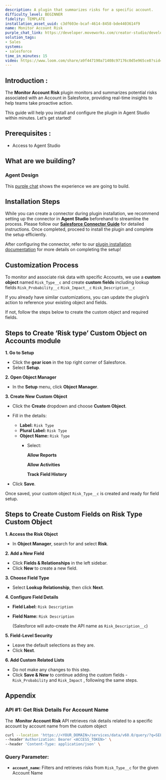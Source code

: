 ```yaml
---
description: A plugin that summarizes risks for a specific account.
difficulty_level: BEGINNER
fidelity: TEMPLATE
installation_asset_uuid: c3df603e-bcaf-4614-8458-bde4403614f9
name: Monitor Account Risk
purple_chat_link: https://developer.moveworks.com/creator-studio/developer-tools/purple-chat/?conversation=%7B%22startTimestamp%22%3A%2211%3A43%2BAM%22%2C%22messages%22%3A%5B%7B%22role%22%3A%22user%22%2C%22parts%22%3A%5B%7B%22richText%22%3A%22%3Cp%3EWhat+are+the+risks+for+IntelliFresh%3F%3C%2Fp%3E%22%7D%5D%7D%2C%7B%22role%22%3A%22assistant%22%2C%22parts%22%3A%5B%7B%22reasoningSteps%22%3A%5B%7B%22status%22%3A%22success%22%2C%22richText%22%3A%22Searches+Salesforce+for+the+account+and+associated+risks.%22%7D%5D%7D%2C%7B%22richText%22%3A%22%3Cp%3EHere+is+the+summary+of+risks+for+IntelliFresh%3A%3Cbr%3E%3C%2Fp%3E%22%7D%2C%7B%22richText%22%3A%22%3Cb%3E%3Cp%3ERisk+1%3A+Payment+Delays%3Cbr%3E%3C%2Fp%3E%3C%2Fb%3E%3Cbr%3E%3Cp%3E%3Cb%3EDescription%3A%3C%2Fb%3E+IntelliFresh+has+a+history+of+late+payments.%3Cbr%3E%3Cb%3EImpact%3A%3C%2Fb%3E+High%3Cbr%3E%3Cb%3EProbability%3A%3C%2Fb%3E+Medium%3C%2Fp%3E%22%7D%2C%7B%22richText%22%3A%22%3Cb%3E%3Cp%3ERisk+2%3A+Contract+Renewal%3Cbr%3E%3C%2Fp%3E%3C%2Fb%3E%3Cbr%3E%3Cp%3E%3Cb%3EDescription%3A%3C%2Fb%3E+The+current+contract+is+up+for+renewal+in+3+months.%3Cbr%3E%3Cb%3EImpact%3A%3C%2Fb%3E+Medium%3Cbr%3E%3Cb%3EProbability%3A%3C%2Fb%3E+High%3C%2Fp%3E%22%7D%2C%7B%22richText%22%3A%22%3Cb%3E%3Cp%3ERisk+3%3A+Competitor+Activity%3Cbr%3E%3C%2Fp%3E%3C%2Fb%3E%3Cbr%3E%3Cp%3E%3Cb%3EDescription%3A%3C%2Fb%3E+Competitors+are+actively+targeting+IntelliFresh+with+similar+solutions.%3Cbr%3E%3Cb%3EImpact%3A%3C%2Fb%3E+High%3Cbr%3E%3Cb%3EProbability%3A%3C%2Fb%3E+High%3C%2Fp%3E%22%7D%5D%7D%5D%7D
solution_tags:
- Sales
systems:
- salesforce
time_in_minutes: 15
video: https://www.loom.com/share/a9f447190a71408c97176c0d5e965ce8?sid=76d30f18-3dbc-4796-ad10-474f70c89170
---
```


## **Introduction :**

The **Monitor Account Risk** plugin monitors and summarizes potential risks associated with an Account in Salesforce, providing real-time insights to help teams take proactive action.

This guide will help you install and configure the plugin in Agent Studio within minutes. Let’s get started!

## **Prerequisites :**

- Access to Agent Studio

## **What are we building?**

### **Agent Design**

This [purple chat](https://developer.moveworks.com/creator-studio/developer-tools/purple-chat?conversation=%7B%22startTimestamp%22%3A%2211%3A43%2BAM%22%2C%22messages%22%3A%5B%7B%22role%22%3A%22user%22%2C%22parts%22%3A%5B%7B%22richText%22%3A%22%3Cp%3EWhat+are+the+risks+for+IntelliFresh%3F%3C%2Fp%3E%22%7D%5D%7D%2C%7B%22role%22%3A%22assistant%22%2C%22parts%22%3A%5B%7B%22reasoningSteps%22%3A%5B%7B%22status%22%3A%22success%22%2C%22richText%22%3A%22Searches+Salesforce+for+the+account+and+associated+risks.%22%7D%5D%7D%2C%7B%22richText%22%3A%22%3Cp%3EHere+is+the+summary+of+risks+for+IntelliFresh%3A%3Cbr%3E%3C%2Fp%3E%22%7D%2C%7B%22richText%22%3A%22%3Cb%3E%3Cp%3ERisk+1%3A+Payment+Delays%3Cbr%3E%3C%2Fp%3E%3C%2Fb%3E%3Cbr%3E%3Cp%3E%3Cb%3EDescription%3A%3C%2Fb%3E+IntelliFresh+has+a+history+of+late+payments.%3Cbr%3E%3Cb%3EImpact%3A%3C%2Fb%3E+High%3Cbr%3E%3Cb%3EProbability%3A%3C%2Fb%3E+Medium%3C%2Fp%3E%22%7D%2C%7B%22richText%22%3A%22%3Cb%3E%3Cp%3ERisk+2%3A+Contract+Renewal%3Cbr%3E%3C%2Fp%3E%3C%2Fb%3E%3Cbr%3E%3Cp%3E%3Cb%3EDescription%3A%3C%2Fb%3E+The+current+contract+is+up+for+renewal+in+3+months.%3Cbr%3E%3Cb%3EImpact%3A%3C%2Fb%3E+Medium%3Cbr%3E%3Cb%3EProbability%3A%3C%2Fb%3E+High%3C%2Fp%3E%22%7D%2C%7B%22richText%22%3A%22%3Cb%3E%3Cp%3ERisk+3%3A+Competitor+Activity%3Cbr%3E%3C%2Fp%3E%3C%2Fb%3E%3Cbr%3E%3Cp%3E%3Cb%3EDescription%3A%3C%2Fb%3E+Competitors+are+actively+targeting+IntelliFresh+with+similar+solutions.%3Cbr%3E%3Cb%3EImpact%3A%3C%2Fb%3E+High%3Cbr%3E%3Cb%3EProbability%3A%3C%2Fb%3E+High%3C%2Fp%3E%22%7D%5D%7D%5D%7D) shows the experience we are going to build.

## Installation Steps

While you can create a connector during plugin installation, we recommend setting up the connector in **Agent Studio** beforehand to streamline the process. Please follow our [**Salesforce Connector Guide**](https://developer.moveworks.com/marketplace/package/?id=salesforce&hist=home%2Cbrws#how-to-implement) for detailed instructions. Once completed, proceed to install the plugin and complete the setup efficiently.

After configuring the connector, refer to our [plugin installation documentation](https://help.moveworks.com/docs/ai-agent-marketplace-installation) for more details on completing the setup!

## **Customization Process**

To monitor and associate risk data with specific Accounts, we use a **custom object** named `Risk_Type__c` and create **custom fields** including lookup fields   `Risk_Probability__c`  `Risk_Impact__c`  `Risk_Description__c` 

If you already have similar customizations, you can update the plugin’s action to reference your existing object and fields.

If not, follow the steps below to create the custom object and required fields.

## Steps to Create ‘Risk type’ Custom Object on Accounts module

**1. Go to Setup**

- Click the **gear icon** in the top right corner of Salesforce.
- Select **Setup**.

**2. Open Object Manager**

- In the **Setup** menu, click **Object Manager**.

**3. Create New Custom Object**

- Click the **Create** dropdown and choose **Custom Object**.
- Fill in the details:
    - **Label:** `Risk Type`
    - **Plural Label:** `Risk Type`
    - **Object Name:** `Risk Type`
        - Select:
            
            **Allow Reports**
            
            **Allow Activities**
            
            **Track Field History**
            
- Click **Save**.

Once saved, your custom object `Risk_Type__c` is created and ready for field setup.

## Steps to Create Custom Fields on Risk Type Custom Object

**1. Access the Risk Object**

- In **Object Manager**, search for and select **Risk**.

**2. Add a New Field**

- Click **Fields & Relationships** in the left sidebar.
- Click **New** to create a new field.

**3. Choose Field Type**

- Select **Lookup Relationship**, then click **Next**.

**4. Configure Field Details**

- **Field Label:** `Risk Description`
- **Field Name:** `Risk Description`
    
    (Salesforce will auto-create the API name as `Risk_Description__c`)
    

**5. Field-Level Security**

- Leave the default selections as they are.
- Click **Next**.

**6. Add Custom Related Lists**

- Do not make any changes to this step.
- Click **Save & New** to continue adding the custom fields - `Risk_Probability`  and `Risk_Impact` , following the same steps.

## **Appendix**

### **API #1: Get Risk Details For Account Name**

The  **Monitor Account Risk** API retrieves risk details related to a specific account by account name from the custom object

```bash
curl --location 'https://<YOUR_DOMAIN>/services/data/v60.0/query/?q=SELECT+Risk_Description__c%2C+Name%2C+Account__c%2C+Risk_Impact__c%2C+Risk_Probability__c+FROM+Risk_Type__c+WHERE+Account__r.Name+%3D+%27<account_name>%27' \
--header'Authorization: Bearer <ACCESS_TOKEN>' \
--header 'Content-Type: application/json' \

```

### **Query Parameter:**

- **`account_name`:** Filters and retrieves risks from `Risk_Type__c` for the given Account Name